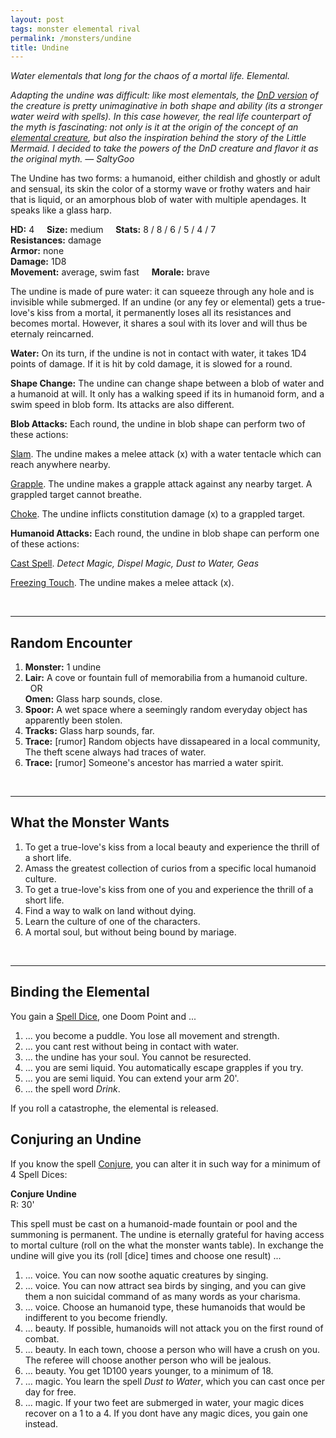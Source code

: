 ```yaml
---
layout: post
tags: monster elemental rival
permalink: /monsters/undine
title: Undine
---
```


*Water elementals that long for the chaos of a mortal life. Elemental.*

<span class="alchemy"> *Adapting the undine was difficult: like most elementals, the [DnD version](http://adnd.geoshitties.installgentoo.com/mm/elemchfw.html) of the creature is pretty unimaginative in both shape and ability (its a stronger water weird with spells). In this case however, the real life counterpart of the myth is fascinating: not only is it at the origin of the concept of an [elemental creature](https://en.wikipedia.org/wiki/Elemental), but also the inspiration behind the story of the Little Mermaid. I decided to take the powers of the DnD creature and flavor it as the original myth. — SaltyGoo* </span>

The Undine has two forms: a humanoid, either childish and ghostly or adult and sensual, its skin the color of a stormy wave or frothy waters and hair that is liquid, or an amorphous blob of water with multiple apendages. It speaks like a glass harp.

**HD:** 4  &nbsp; &nbsp;  **Size:** medium &nbsp; &nbsp; **Stats:** 8 / 8 / 6 / 5 / 4 / 7 <br>
**Resistances:** damage <br>
**Armor:** none <br>
**Damage:** 1D8 <br>
**Movement:** average, swim fast &nbsp; &nbsp; **Morale:** brave <br>

The undine is made of pure water: it can squeeze through any hole and is invisible while submerged. If an undine (or any fey or elemental) gets a true-love's kiss from a mortal, it permanently loses all its resistances and becomes mortal. However, it shares a soul with its lover and will thus be eternaly reincarned.

**Water:** On its turn, if the undine is not in contact with water, it takes 1D4 points of damage. If it is hit by cold damage, it is slowed for a round.

**Shape Change:** The undine can change shape between a blob of water and a humanoid at will. It only has a walking speed if its in humanoid form, and a swim speed in blob form. Its attacks are also different.

**Blob Attacks:** Each round, the undine in blob shape can perform two of these actions:

<ins>Slam</ins>. The undine makes a melee attack (x) with a water tentacle which can reach anywhere nearby.

<ins>Grapple</ins>. The undine makes a grapple attack against any nearby target. A grappled target cannot breathe.

<ins>Choke</ins>. The undine inflicts constitution damage (x) to a grappled target. 

**Humanoid Attacks:** Each round, the undine in blob shape can perform one of these actions:

<ins>Cast Spell</ins>. *Detect Magic, Dispel Magic, Dust to Water, Geas*

<ins>Freezing Touch</ins>. The undine makes a melee attack (x).

<br>

---

## Random Encounter

1. **Monster:** 1 undine
1. **Lair:** A cove or fountain full of memorabilia from a humanoid culture. <br>	&nbsp; OR <br>	**Omen:** Glass harp sounds, close.
1. **Spoor:** A wet space where a seemingly random everyday object has apparently been stolen. 
1. **Tracks:**  Glass harp sounds, far.
1. **Trace:** [rumor] Random objects have dissapeared in a local community, The theft scene always had traces of water.
1. **Trace:** [rumor] Someone's ancestor has married a water spirit.

<br>

---

## What the Monster Wants

1. To get a true-love's kiss from a local beauty and experience the thrill of a short life.
1. Amass the greatest collection of curios from a specific local humanoid culture.
1. To get a true-love's kiss from one of you and experience the thrill of a short life.
1. Find a way to walk on land without dying.
1. Learn the culture of one of the characters.
1. A mortal soul, but without being bound by mariage.

<br>

---

## Binding the Elemental

You gain a [Spell Dice](https://saltygoo.github.io/class/magic-user#spells), one Doom Point and ...

1. ... you become a puddle. You lose all movement and strength.
1. ... you cant rest without being in contact with water.
1. ... the undine has your soul. You cannot be resurected.
1. ... you are semi liquid. You automatically escape grapples if you try.
1. ... you are semi liquid. You can extend your arm 20'.
1. ... the spell word *Drink*. 

If you roll a catastrophe, the elemental is released.

## Conjuring an Undine

If you know the spell [Conjure](https://saltygoo.github.io/2020/11/12/conjure/), you can alter it in such way for a minimum of 4 Spell Dices:

**Conjure Undine** <br>
R: 30' 

This spell must be cast on a humanoid-made fountain or pool and the summoning is permanent. The undine is eternally grateful for having access to mortal culture (roll on the what the monster wants table). In exchange the undine will give you its (roll [dice] times and choose one result) ...

1. ... voice. You can now soothe aquatic creatures by singing.
1. ... voice. You can now attract sea birds by singing, and you can give them a non suicidal command of as many words as your charisma.
1. ... voice. Choose an humanoid type, these humanoids that would be indifferent to you become friendly.
1. ... beauty. If possible, humanoids will not attack you on the first round of combat.
1. ... beauty. In each town, choose a person who will have a crush on you. The referee will choose another person who will be jealous.
1. ... beauty. You get 1D100 years younger, to a minimum of 18.
1. ... magic. You learn the spell *Dust to Water*, which you can cast once per day for free.
1. ... magic. If your two feet are submerged in water, your magic dices recover on a 1 to a 4. If you dont have any magic dices, you gain one instead.
